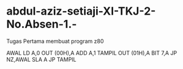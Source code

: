 # abdul-aziz-setiaji-XI-TKJ-2-No.Absen-1.-
Tugas Pertama membuat program z80


AWAL	LD A,0
	OUT (00H),A
	ADD A,1
TAMPIL	OUT (01H),A
	BIT 7,A
	JP NZ,AWAL
	SLA A
	JP TAMPIL
